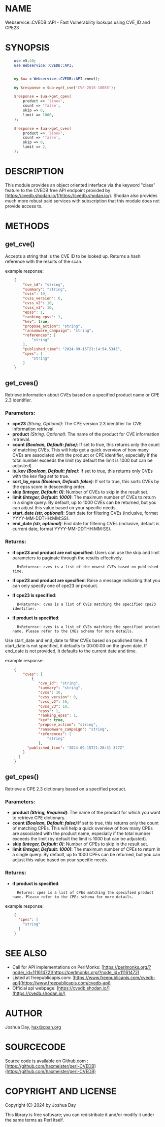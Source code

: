 # NAME

Webservice::CVEDB::API - Fast Vulnerability lookups using CVE\_ID and CPE23

# SYNOPSIS
```perl
    use v5.40;
    use Webservice::CVEDB::API;


    my $ua = Webservice::CVEDB::API->new();

    my $response = $ua->get_cve('CVE-2016-10088');

    $response = $ua->get_cpes(
        product => 'linux',
        count => 'false',
        skip => 0,
        limit => 1000,
    );

    $response = $ua->get_cves(
        product => 'linux',
        count => 'false',
        skip => 0,
        limit => 2,
    );
```
# DESCRIPTION

This module provides an object oriented interface via the keyword "class" feature to the CVEDB free API endpoint provided by [https://cvedb.shodan.io/](https://cvedb.shodan.io/). Shodan also provides much more robust paid services with subscription that this module does not provide access to.

# METHODS

## get\_cve()

Accepts a string that is the CVE ID to be looked up.
Returns a hash reference with the results of the scan.

example response:
```json
    {
        "cve_id": "string",
        "summary": "string",
        "cvss": 10,
        "cvss_version": 0,
        "cvss_v2": 10,
        "cvss_v3": 10,
        "epss": 1,
        "ranking_epss": 1,
        "kev": true,
        "propose_action": "string",
        "ransomware_campaign": "string",
        "references": [
            "string"
        ],
        "published_time": "2024-09-15T21:14:54.534Z",
        "cpes": [
            "string"
        ]
    }
```
## get\_cves()

Retrieve information about CVEs based on a specified product name or CPE 2.3 identifier.

### Parameters:

- **cpe23** _(String, Optional)_:
The CPE version 2.3 identifier for CVE information retrieval.
- **product** _(String, Optional)_:
The name of the product for CVE information retrieval.
- **count _(Boolean, Default: false)_**: If set to true, this returns only the count of matching CVEs. This will help get a quick overview of how many CVEs are associated with the product or CPE identifier, especially if the total number exceeds the limit (by default the limit is 1000 but can be adjusted).
- **is\_kev _(Boolean, Default: false)_**: If set to true, this returns only CVEs with the kev flag set to true.
- **sort\_by\_epss _(Boolean, Default: false)_**: If set to true, this sorts CVEs by the epss score in descending order.
- **skip _(Integer, Default: 0)_**: Number of CVEs to skip in the result set.
- **limit _(Integer, Default: 1000)_**: The maximum number of CVEs to return in a single query. By default, up to 1000 CVEs can be returned, but you can adjust this value based on your specific needs.
- **start\_date _(str, optional)_**: Start date for filtering CVEs (inclusive, format YYYY-MM-DDTHH:MM:SS).
- **end\_date _(str, optional)_**: End date for filtering CVEs (inclusive, default is current date, format YYYY-MM-DDTHH:MM:SS).

### Returns:

- **if cpe23 and product are not specified**: Users can use the skip and limit parameters to paginate through the results effectively.

        B<Returns>: cves is a list of the newest CVEs based on published time.

- **if cpe23 and product are specified**: Raise a message indicating that you can only specify one of cpe23 or product.
- **if cpe23 is specified**:

        B<Returns>: cves is a list of CVEs matching the specified cpe23 identifier.

- **if product is specified**:

        B<Returns>: cves is a list of CVEs matching the specified product name. Please refer to the CVEs schema for more details.

Use start\_date and end\_date to filter CVEs based on published time. If start\_date is not specified, it defaults to 00:00:00 on the given date. If end\_date is not provided, it defaults to the current date and time.

example response:
```json
    {
        "cves": [
            {
               "cve_id": "string",
               "summary": "string",
               "cvss": 10,
               "cvss_version": 0,
               "cvss_v2": 10,
               "cvss_v3": 10,
               "epss": 1,
               "ranking_epss": 1,
               "kev": true,
               "propose_action": "string",
               "ransomware_campaign": "string",
               "references": [
                   "string"
               ],
          "published_time": "2024-09-15T21:20:31.377Z"
        }
      ]
    }
```
## get\_cpes()

Retrieve a CPE 2.3 dictionary based on a specified product.

### Parameters:

- **product _(String, Required)_**: The name of the product for which you want to retrieve CPE dictionary.
- **count _(Boolean, Default: false)_**:If set to true, this returns only the count of matching CPEs. This will help a quick overview of how many CPEs are associated with the product name, especially if the total number exceeds the limit (by default the limit is 1000 but can be adjusted).
- **skip _(Integer, Default: 0)_**: Number of CPEs to skip in the result set.
- **limit _(Integer, Default: 1000)_**: The maximum number of CPEs to return in a single query. By default, up to 1000 CPEs can be returned, but you can adjust this value based on your specific needs.

### Returns:

- **if product is specified**:

        Returns: cpes is a list of CPEs matching the specified product name. Please refer to the CPEs schema for more details.

example response:
```json
    {
      "cpes": [
        "string"
      ]
    }
```
# SEE ALSO

- Call for API implementations on PerlMonks: [https://perlmonks.org/?node\_id=11161472](https://perlmonks.org/?node_id=11161472)
- Listed at  freepublicapis.com: [https://www.freepublicapis.com/cvedb-api](https://www.freepublicapis.com/cvedb-api)
- Official api webpage: [https://cvedb.shodan.io/](https://cvedb.shodan.io/)

# AUTHOR

Joshua Day, <hax@cpan.org>

# SOURCECODE

Source code is available on Github.com : [https://github.com/haxmeister/perl-CVEDB](https://github.com/haxmeister/perl-CVEDB)

# COPYRIGHT AND LICENSE

Copyright (C) 2024 by Joshua Day

This library is free software; you can redistribute it and/or modify
it under the same terms as Perl itself.
